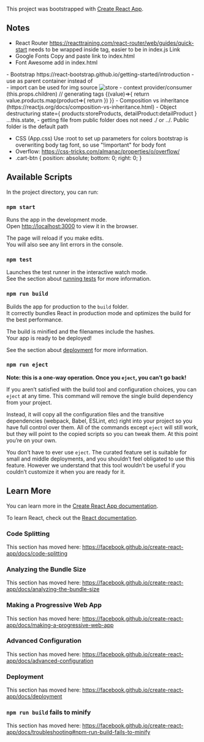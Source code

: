 This project was bootstrapped with [Create React App](https://github.com/facebook/create-react-app).

## Notes

- React Router
  https://reacttraining.com/react-router/web/guides/quick-start
  needs to be wrapped inside <router> tag, easier to be in index.js
  Link
- Google Fonts
  Copy and paste link to index.html
- Font Awesome
add in index.html
<link rel="stylesheet" href="https://use.fontawesome.com/releases/v5.13.0/css/all.css">
- Bootstrap
  https://react-bootstrap.github.io/getting-started/introduction
- use <React.Fragment> as parent container instead of <div>
- import can be used for img source
<img src={logo} alt="store" className="navbar-brand">
- context provider/consumer (this.props.children)
  // generating tags
  <ProductConsumer>
    {(value)=>{
      return value.products.map(product=>{
        return <Product key={product.id} product={product}/>
      })
    }}
  </ProductConsumer>
- Composition vs inheritance (https://reactjs.org/docs/composition-vs-inheritance.html)
- Object destructuring    
  state={
    products:storeProducts,
    detailProduct:detailProduct
  }
  ...this.state,
- getting file from public folder does not need ./ or ../. Public folder is the default path


- CSS (App.css)
  Use :root to set up parameters for colors
  bootstrap is overwriting body tag font, so use "!important" for body font
- Overflow: https://css-tricks.com/almanac/properties/o/overflow/
-   .cart-btn {
    position: absolute;
    bottom: 0;
    right: 0;
  }

## Available Scripts

In the project directory, you can run:

### `npm start`

Runs the app in the development mode.<br />
Open [http://localhost:3000](http://localhost:3000) to view it in the browser.

The page will reload if you make edits.<br />
You will also see any lint errors in the console.

### `npm test`

Launches the test runner in the interactive watch mode.<br />
See the section about [running tests](https://facebook.github.io/create-react-app/docs/running-tests) for more information.

### `npm run build`

Builds the app for production to the `build` folder.<br />
It correctly bundles React in production mode and optimizes the build for the best performance.

The build is minified and the filenames include the hashes.<br />
Your app is ready to be deployed!

See the section about [deployment](https://facebook.github.io/create-react-app/docs/deployment) for more information.

### `npm run eject`

**Note: this is a one-way operation. Once you `eject`, you can’t go back!**

If you aren’t satisfied with the build tool and configuration choices, you can `eject` at any time. This command will remove the single build dependency from your project.

Instead, it will copy all the configuration files and the transitive dependencies (webpack, Babel, ESLint, etc) right into your project so you have full control over them. All of the commands except `eject` will still work, but they will point to the copied scripts so you can tweak them. At this point you’re on your own.

You don’t have to ever use `eject`. The curated feature set is suitable for small and middle deployments, and you shouldn’t feel obligated to use this feature. However we understand that this tool wouldn’t be useful if you couldn’t customize it when you are ready for it.

## Learn More

You can learn more in the [Create React App documentation](https://facebook.github.io/create-react-app/docs/getting-started).

To learn React, check out the [React documentation](https://reactjs.org/).

### Code Splitting

This section has moved here: https://facebook.github.io/create-react-app/docs/code-splitting

### Analyzing the Bundle Size

This section has moved here: https://facebook.github.io/create-react-app/docs/analyzing-the-bundle-size

### Making a Progressive Web App

This section has moved here: https://facebook.github.io/create-react-app/docs/making-a-progressive-web-app

### Advanced Configuration

This section has moved here: https://facebook.github.io/create-react-app/docs/advanced-configuration

### Deployment

This section has moved here: https://facebook.github.io/create-react-app/docs/deployment

### `npm run build` fails to minify

This section has moved here: https://facebook.github.io/create-react-app/docs/troubleshooting#npm-run-build-fails-to-minify

